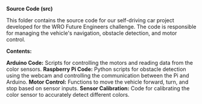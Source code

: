 **Source Code (src)**

This folder contains the source code for our self-driving car project developed for the WRO Future Engineers challenge. The code is responsible for managing the vehicle's navigation, obstacle detection, and motor control.

**Contents:**

**Arduino Code:** Scripts for controlling the motors and reading data from the color sensors.
**Raspberry Pi Code:** Python scripts for obstacle detection using the webcam and controlling the communication between the Pi and Arduino.
**Motor Control:** Functions to move the vehicle forward, turn, and stop based on sensor inputs.
**Sensor Calibration:** Code for calibrating the color sensor to accurately detect different colors.
